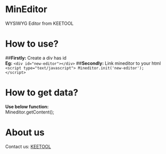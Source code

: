 # MinEditor
 WYSIWYG Editor from KEETOOL
# How to use?
  ##**Firstly:** Create a div has id <br/>
    **Eg:**
    ```
      <div id="new-editor"></div>
    ```
  ##**Secondly:** Link mineditor to your html <br/>
    ```
    <script type="text/javascript">
          Mineditor.init('new-editor');
    </script>
    ```

# How to get data?
  **Use below function:** <br/>
    Mineditor.getContent();

# About us
  Contact us: [KEETOOL](https://keetool.com/)
